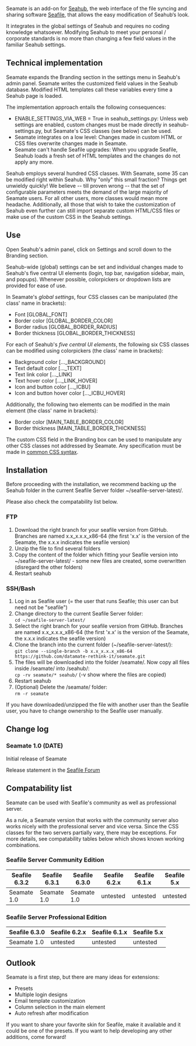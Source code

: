 Seamate is an add-on for [Seahub](https://github.com/haiwen/seahub), the web interface of the file syncing and sharing software [Seafile](https://github.com/haiwen/seafile), that allows the easy modification of Seahub‘s look.

It integrates in the global settings of Seahub and requires no coding knowledge whatsoever. Modifying Seahub to meet your personal / corporate standards is no more than changing a few field values in the familiar Seahub settings.

## Technical implementation
Seamate expands the Branding section in the settings menu in Seahub's admin panel. Seamate writes the customized field values in the Seahub database. Modified HTML templates call these variables every time a Seahub page is loaded.

The implementation approach entails the following consequences:
* ENABLE_SETTINGS_VIA_WEB = True in seahub_settings.py: Unless web settings are enabled, custom changes must be made directly in seahub-settings.py, but Seamate's CSS classes (see below) can be used.
* Seamate integrates on a low level: Changes made in custom HTML or CSS files overwrite changes made in Seamate.
* Seamate can't handle Seafile upgrades: When you upgrade Seafile, Seahub loads a fresh set of HTML templates and the changes do not apply any more.

Seahub employs several hundred CSS classes. With Seamate, some 35 can be modified right within Seahub. Why "only" this small fraction? Things get unwieldy quickly! We believe -- till proven wrong -- that the set of configurable parameters meets the demand of the large majority of Seamate users. For all other users, more classes would mean more headache. Additionally, all those that wish to take the customization of Seahub even further can still import separate custom HTML/CSS files or make use of the custom CSS in the Seahub settings.

## Use
Open Seahub's admin panel, click on Settings and scroll down to the Branding section.

Seahub-wide (global) settings can be set and individual changes made to Seahub's five central UI elements (login, top bar, navigation sidebar, main, and popups). Whenever possible, colorpickers or dropdown lists are provided for ease of use.

In Seamate's *global settings*, four CSS classes can be manipulated (the class' name in brackets):
* Font                          [GLOBAL\_FONT]
* Border color                  [GLOBAL\_BORDER\_COLOR]
* Border radius                 [GLOBAL\_BORDER\_RADIUS]
* Border thickness              [GLOBAL\_BORDER\_THICKNESS]

For each of Seahub's *five central UI elements*, the following six CSS classes can be modified using colorpickers (the class' name in brackets):
* Background color              [...\_BACKGROUND]
* Text default color            [...\_TEXT]
* Text link color               [...\_LINK]
* Text hover color              [...\_LINK\_HOVER]
* Icon and button color         [...\_ICBU]
* Icon and button hover color   [...\_ICBU_HOVER]

Additionally, the following two elements can be modified in the main element (the class' name in brackets):
* Border color                  [MAIN_TABLE_BORDER_COLOR]
* Border thickness              [MAIN_TABLE_BORDER_THICKNESS]

The custom CSS field in the Branding box can be used to manipulate any other CSS classes not addressed by Seamate. Any specification must be made in [common CSS syntax](https://www.w3schools.com/css/css_syntax.asp).

## Installation
Before proceeding with the installation, we recommend backing up the Seahub folder in the current Seafile Server folder ~/seafile-server-latest/.

Please also check the compatability list below.

### FTP
1. Download the right branch for your seafile version from GitHub. Branches are named x.x_x.x.x_x86-64 (the first 'x.x' is the version of the Seamate, the x.x.x indicates the seafile version)
2. Unzip the file to find several folders
3. Copy the content of the folder which fitting your Seafile version into ~/seafile-server-latest/ - some new files are created, some overwritten (disregard the other folders)
4. Restart seahub

### SSH/Bash
1. Log in as Seafile user (= the user that runs Seafile; this user can but need not be "seafile")
2. Change directory to the current Seafile Server folder:   
```cd ~/seafile-server-latest/```
3. Select the right branch for your seafile version from GitHub. Branches are named x.x_x.x.x_x86-64 (the first 'x.x' is the version of the Seamate, the x.x.x indicates the seafile version)
4. Clone the branch into the current folder (~/seafile-server-latest/):   
```git clone --single-branch -b x.x_x.x.x_x86-64 https://github.com/datamate-rethink-it/seamate.git```
5. The files will be downloaded into the folder /seamate/. Now copy all files inside /seamate/ into /seahub/:   
```cp -rv seamate/* seahub/``` (-v show where the files are copied)
6. Restart seahub
7. (Optional) Delete the /seamate/ folder:   
```rm -r seamate```

If you have downloaded/unzipped the file with another user than the Seafile user, you have to change ownership to the Seafile user manually.

## Change log
### Seamate 1.0 (DATE)
Initial release of Seamate

Release statement in the [Seafile Forum](...)


## Compatability list
Seamate can be used with Seafile's community as well as professional server.

As a rule, a Seamate version that works with the community server also works nicely with the professional server and vice versa. Since the CSS classes for the two servers partially vary, there may be exceptions. For more details, see compatability tables below which shows known working combinations.

### Seafile Server Community Edition

| Seafile 6.3.2     | Seafile 6.3.1     | Seafile 6.3.0       | Seafile 6.2.x       | Seafile 6.1.x       | Seafile 5.x       |
| ----              | -----             | ----                | ---                 | ---                 | ---               |
| Seamate 1.0       | Seamate 1.0       | Seamate 1.0         | untested            | untested            | untested          |     

### Seafile Server Professional Edition

| Seafile 6.3.0     | Seafile 6.2.x     | Seafile 6.1.x       | Seafile 5.x         |
| ----              | -----             | ----                | ---                 |
| Seamate 1.0       | untested          | untested            | untested            |      

## Outlook
Seamate is a first step, but there are many ideas for extensions:
* Presets
* Multiple login designs
* Email template customization
* Column selection in the main element
* Auto refresh after modification

If you want to share your favorite skin for Seafile, make it available and it could be one of the presets. If you want to help developing any other additions, come forward!

